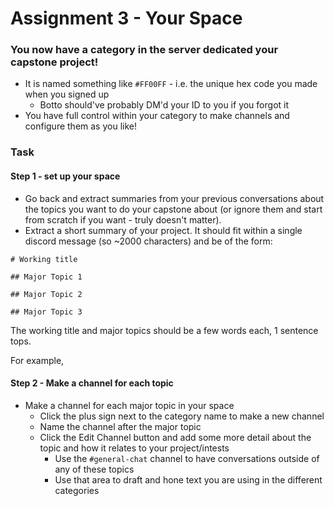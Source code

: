 # Assignment 3 - Your Space

### You now have a category in the server dedicated your capstone project!
- It is named something like `#FF00FF` - i.e. the unique hex code you made when you signed up
  - Botto should've probably DM'd your ID to you if you forgot it 
- You have full control within your category to make channels and configure them as you like!

### Task
#### Step 1 - set up your space
- Go back and extract summaries from your previous conversations about the topics you want to do your capstone about (or ignore them and start from scratch if you want - truly doesn't matter).
- Extract a short summary of your project. It should fit within a single discord message (so ~2000 characters) and be of the form: 


```
# Working title  

## Major Topic 1 

## Major Topic 2

## Major Topic 3
```

The working title and major topics should be a few words each, 1 sentence tops.

For example, 

#### Step 2 - Make a channel for each topic
- Make a channel for each major topic in your space
  - Click the plus sign next to the category name to make a new channel
  - Name the channel after the major topic
  - Click the Edit Channel button and add some more detail about the topic and how it relates to your project/intests
    - Use the `#general-chat` channel to have conversations outside of any of these topics
    - Use that area to draft and hone text you are using in the different categories

